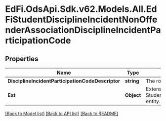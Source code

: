 # EdFi.OdsApi.Sdk.v62.Models.All.EdFiStudentDisciplineIncidentNonOffenderAssociationDisciplineIncidentParticipationCode

## Properties

Name | Type | Description | Notes
------------ | ------------- | ------------- | -------------
**DisciplineIncidentParticipationCodeDescriptor** | **string** | The role or type of participation of a student in a discipline incident. | 
**Ext** | **Object** | Extensions to the StudentDisciplineIncidentNonOffenderAssociationDisciplineIncidentParticipationCode entity. | [optional] 

[[Back to Model list]](../../README.md#documentation-for-models) [[Back to API list]](../../README.md#documentation-for-api-endpoints) [[Back to README]](../../README.md)

